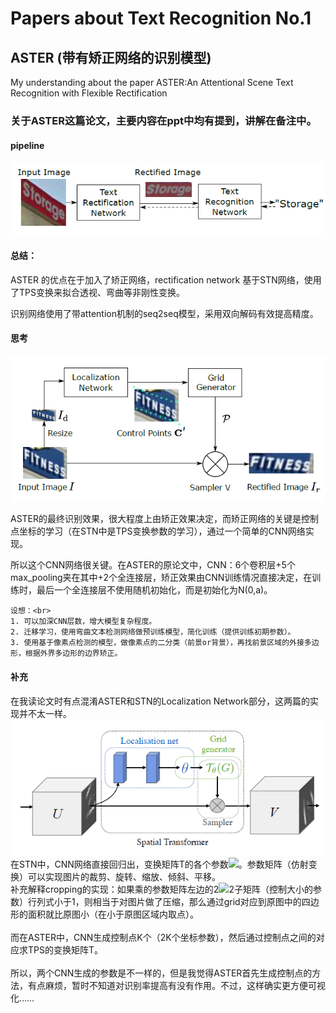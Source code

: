 # Papers about Text Recognition No.1

## ASTER (带有矫正网络的识别模型)
My understanding about the paper ASTER:An Attentional Scene Text Recognition with Flexible Rectification

### 关于ASTER这篇论文，主要内容在ppt中均有提到，讲解在备注中。

#### pipeline

![](https://github.com/cassie1728/what-i-learn-from-ASTER/raw/master/aster1.jpg)

#### 总结：

ASTER 的优点在于加入了矫正网络，rectification network 基于STN网络，使用了TPS变换来拟合透视、弯曲等非刚性变换。<br>

识别网络使用了带attention机制的seq2seq模型，采用双向解码有效提高精度。<br>

#### 思考

![](https://github.com/cassie1728/what-i-learn-from-ASTER/raw/master/aster2.jpg)

ASTER的最终识别效果，很大程度上由矫正效果决定，而矫正网络的关键是控制点坐标的学习（在STN中是TPS变换参数的学习），通过一个简单的CNN网络实现。<br>

所以这个CNN网络很关键。在ASTER的原论文中，CNN：6个卷积层+5个max_pooling夹在其中+2个全连接层，矫正效果由CNN训练情况直接决定，在训练时，最后一个全连接层不使用随机初始化，而是初始化为N(0,a)。<br>

    设想：<br>
    1. 可以加深CNN层数，增大模型复杂程度。
    2. 迁移学习，使用弯曲文本检测网络做预训练模型，简化训练（提供训练初期参数）。
    3. 使用基于像素点检测的模型，做像素点的二分类（前景or背景），再找前景区域的外接多边形，根据外界多边形的边界矫正。
    
#### 补充

   在我读论文时有点混淆ASTER和STN的Localization Network部分，这两篇的实现并不太一样。<br>
![](https://github.com/cassie1728/what-i-learn-from-ASTER/raw/master/stn.jpg)<br>
  在STN中，CNN网络直接回归出，变换矩阵T的各个参数![](http://chart.googleapis.com/chart?cht=tx&chl=$\theta$)。参数矩阵（仿射变换）可以实现图片的裁剪、旋转、缩放、倾斜、平移。<br>
  补充解释cropping的实现：如果乘的参数矩阵左边的2![](http://chart.googleapis.com/chart?cht=tx&chl=$\times$)2子矩阵（控制大小的参数）行列式小于1，则相当于对图片做了压缩，那么通过grid对应到原图中的四边形的面积就比原图小（在小于原图区域内取点）。
   <br><br>
  而在ASTER中，CNN生成控制点K个（2K个坐标参数），然后通过控制点之间的对应求TPS的变换矩阵T。
   <br><br>
  所以，两个CNN生成的参数是不一样的，但是我觉得ASTER首先生成控制点的方法，有点麻烦，暂时不知道对识别率提高有没有作用。不过，这样确实更方便可视化……
   
